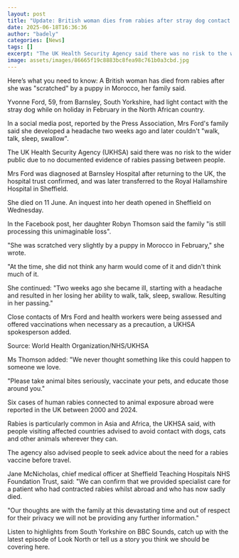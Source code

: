 ```yaml
---
layout: post
title: "Update: British woman dies from rabies after stray dog contact in Morocco"
date: 2025-06-18T16:36:36
author: "badely"
categories: [News]
tags: []
excerpt: "The UK Health Security Agency said there was no risk to the wider public."
image: assets/images/86665f19c8883bc8fea98c761b0a3cbd.jpg
---
```


Here’s what you need to know: A British woman has died from rabies after she was "scratched" by a puppy in Morocco, her family said.

Yvonne Ford, 59, from Barnsley, South Yorkshire, had light contact with the stray dog while on holiday in February in the North African country.

In a social media post, reported by the Press Association, Mrs Ford's family said she developed a headache two weeks ago and later couldn't "walk, talk, sleep, swallow".

The UK Health Security Agency (UKHSA) said there was no risk to the wider public due to no documented evidence of rabies passing between people.

Mrs Ford was diagnosed at Barnsley Hospital after returning to the UK, the hospital trust confirmed, and was later transferred to the Royal Hallamshire Hospital in Sheffield. 

She died on 11 June. An inquest into her death opened in Sheffield on Wednesday.

In the Facebook post, her daughter Robyn Thomson said the family "is still processing this unimaginable loss".

"She was scratched very slightly by a puppy in Morocco in February," she wrote. 

"At the time, she did not think any harm would come of it and didn't think much of it.

She continued: "Two weeks ago she became ill, starting with a headache and resulted in her losing her ability to walk, talk, sleep, swallow. Resulting in her passing."

Close contacts of Mrs Ford and health workers were being assessed and offered vaccinations when necessary as a precaution, a UKHSA spokesperson added.

Source: World Health Organization/NHS/UKHSA

Ms Thomson added: "We never thought something like this could happen to someone we love. 

"Please take animal bites seriously, vaccinate your pets, and educate those around you."

Six cases of human rabies connected to animal exposure abroad were reported in the UK between 2000 and 2024.

Rabies is particularly common in Asia and Africa, the UKHSA said, with people visiting affected countries advised to avoid contact with dogs, cats and other animals wherever they can.

The agency also advised people to seek advice about the need for a rabies vaccine before travel.

Jane McNicholas, chief medical officer at Sheffield Teaching Hospitals NHS Foundation Trust, said: "We can confirm that we provided specialist care for a patient who had contracted rabies whilst abroad and who has now sadly died.

"Our thoughts are with the family at this devastating time and out of respect for their privacy we will not be providing any further information."

Listen to highlights from South Yorkshire on BBC Sounds, catch up with the latest episode of Look North or tell us a story you think we should be covering here.

